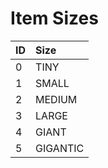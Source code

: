 # Item Sizes

| **ID** | **Size** |
| :--- | :--- |
| 0 | TINY |
| 1 | SMALL |
| 2 | MEDIUM |
| 3 | LARGE |
| 4 | GIANT |
| 5 | GIGANTIC |

